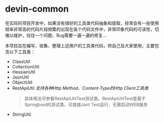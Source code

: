 # devin-common

在实际的项目开发中，如果没有很好的工具类代码抽象和提取，经常会有一些使用频率非常高的代码片段频繁的出现在各个代码文件中，非常印象代码的可读性，切难以维护，往往一个问题、Bug需要一遍一遍的修复...

本项目旨在编写、收集、整理上述用户的工具类代码，供自己及大家使用，主要包含以下工具类：
- ClassUtil
- CollectionUtil
- HessianUtil
- JsonUtil
- ObjectUtil
- RestApiUtil *支持各种Http Method、Content-Type的Http Client工具类*
  >具体用法可参看RestApiUtilTest测试类。RestApiUtilTest是基于Springboot的测试类，可直接Junt Test运行，无需启动WEB服务
- StringUtil
